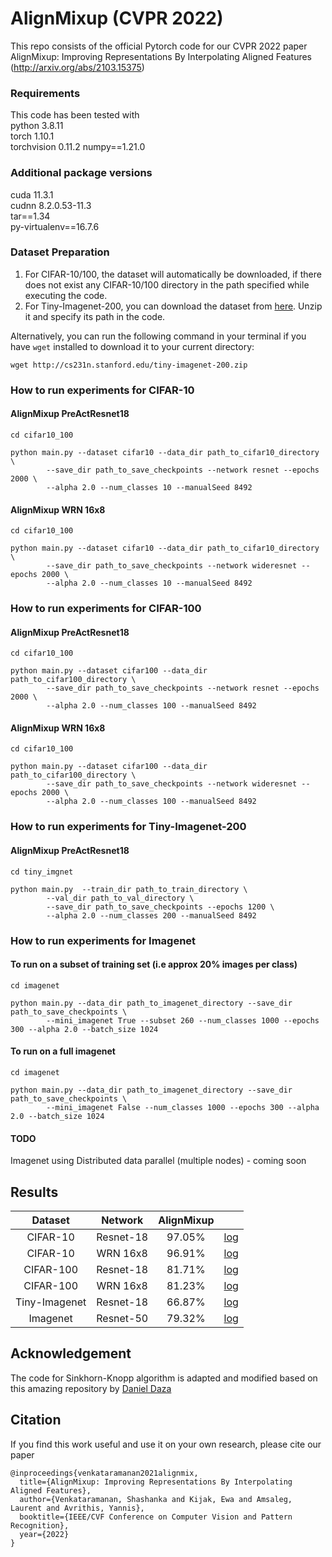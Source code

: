 # AlignMixup (CVPR 2022)
This repo consists of the official Pytorch code for our CVPR 2022 paper AlignMixup: Improving Representations By Interpolating Aligned Features (http://arxiv.org/abs/2103.15375) 

### Requirements
This code has been tested with  
python 3.8.11  
torch 1.10.1  
torchvision 0.11.2
numpy==1.21.0

### Additional package versions
cuda 11.3.1  
cudnn 8.2.0.53-11.3   
tar==1.34  
py-virtualenv==16.7.6


### Dataset Preparation  

1. For CIFAR-10/100, the dataset will automatically be downloaded, if there does not exist any CIFAR-10/100 directory in the path specified while executing the code.  
2. For Tiny-Imagenet-200, you can download the dataset from [here](http://cs231n.stanford.edu/tiny-imagenet-200.zip). Unzip it and specify its path in the code.  

Alternatively, you can run the following command in your terminal if you have ```wget``` installed to download it to your current directory:  
```
wget http://cs231n.stanford.edu/tiny-imagenet-200.zip
```


### How to run experiments for CIFAR-10

#### AlignMixup PreActResnet18
```
cd cifar10_100  

python main.py --dataset cifar10 --data_dir path_to_cifar10_directory \
		--save_dir path_to_save_checkpoints --network resnet --epochs 2000 \
		--alpha 2.0 --num_classes 10 --manualSeed 8492 
```

####  AlignMixup WRN 16x8
```
cd cifar10_100  

python main.py --dataset cifar10 --data_dir path_to_cifar10_directory \
		--save_dir path_to_save_checkpoints --network wideresnet --epochs 2000 \
		--alpha 2.0 --num_classes 10 --manualSeed 8492
```



### How to run experiments for CIFAR-100

#### AlignMixup PreActResnet18
```
cd cifar10_100  

python main.py --dataset cifar100 --data_dir path_to_cifar100_directory \
		--save_dir path_to_save_checkpoints --network resnet --epochs 2000 \
		--alpha 2.0 --num_classes 100 --manualSeed 8492 
```

####  AlignMixup WRN 16x8
```
cd cifar10_100  

python main.py --dataset cifar100 --data_dir path_to_cifar100_directory \
		--save_dir path_to_save_checkpoints --network wideresnet --epochs 2000 \
		--alpha 2.0 --num_classes 100 --manualSeed 8492 
```


### How to run experiments for Tiny-Imagenet-200

  
#### AlignMixup PreActResnet18
```
cd tiny_imgnet  

python main.py  --train_dir path_to_train_directory \
		--val_dir path_to_val_directory \
		--save_dir path_to_save_checkpoints --epochs 1200 \
		--alpha 2.0 --num_classes 200 --manualSeed 8492
```


### How to run experiments for Imagenet

#### To run on a subset of training set (i.e approx 20% images per class)

```
cd imagenet  

python main.py --data_dir path_to_imagenet_directory --save_dir path_to_save_checkpoints \
		--mini_imagenet True --subset 260 --num_classes 1000 --epochs 300 --alpha 2.0 --batch_size 1024
```


#### To run on a full imagenet

```
cd imagenet  

python main.py --data_dir path_to_imagenet_directory --save_dir path_to_save_checkpoints \
		--mini_imagenet False --num_classes 1000 --epochs 300 --alpha 2.0 --batch_size 1024
```

#### TODO  
Imagenet using Distributed data parallel (multiple nodes) - coming soon


## Results

|  Dataset       | Network   | AlignMixup |   |
|:--------------:|:---------:|:----------:|---|
| CIFAR-10       | Resnet-18 | 97.05%     | [log](logfiles/cifar10/log_r18.txt)  |
| CIFAR-10       | WRN 16x8  | 96.91%     | [log](logfiles/cifar10/log_wrn16x8.txt) |  
| CIFAR-100      | Resnet-18 | 81.71%     | [log](logfiles/cifar100/log_r18.txt)        |  
| CIFAR-100      | WRN 16x8  | 81.23%     | [log](logfiles/cifar100/log_wrn16x8.txt)|  
| Tiny-Imagenet  | Resnet-18 | 66.87%     | [log](logfiles/tiny_imagenet/log.txt)              |  
| Imagenet       | Resnet-50 | 79.32%     | [log](logfiles/imnet/log.txt)           |  

## Acknowledgement
The code for Sinkhorn-Knopp algorithm is adapted and modified based on this amazing repository by [Daniel Daza](https://github.com/dfdazac/wassdistance)




## Citation

If you find this work useful and use it on your own research, please cite our paper  

```
@inproceedings{venkataramanan2021alignmix,
  title={AlignMixup: Improving Representations By Interpolating Aligned Features},
  author={Venkataramanan, Shashanka and Kijak, Ewa and Amsaleg, Laurent and Avrithis, Yannis},
  booktitle={IEEE/CVF Conference on Computer Vision and Pattern Recognition},
  year={2022}
}

```
